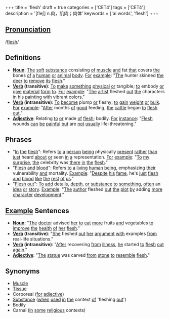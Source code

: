 +++
title = 'flesh'
draft = true
categories = ['CET4']
tags = ['CET4']
description = '[fle∫] n.肉，肌肉；肉体'
keywords = ['ai words', 'flesh']
+++

## [Pronunciation](/post/pronunciation/)
/[flesh](/post/flesh/)/

## Definitions
- **[Noun](/post/noun/)**: [The](/post/the/) [soft](/post/soft/) [substance](/post/substance/) consisting [of](/post/of/) [muscle](/post/muscle/) [and](/post/and/) fat [that](/post/that/) covers [the](/post/the/) bones [of](/post/of/) [a](/post/a/) [human](/post/human/) [or](/post/or/) [animal](/post/animal/) [body](/post/body/). [For](/post/for/) [example](/post/example/): "[The](/post/the/) hunter skinned [the](/post/the/) [deer](/post/deer/) [to](/post/to/) [remove](/post/remove/) [its](/post/its/) [flesh](/post/flesh/)."
- **[Verb](/post/verb/) (transitive)**: [To](/post/to/) [make](/post/make/) [something](/post/something/) [physical](/post/physical/) [or](/post/or/) tangible; [to](/post/to/) embody [or](/post/or/) [give](/post/give/) [material](/post/material/) [form](/post/form/) [to](/post/to/). [For](/post/for/) [example](/post/example/): "[The](/post/the/) [artist](/post/artist/) fleshed [out](/post/out/) [the](/post/the/) characters [in](/post/in/) [his](/post/his/) [painting](/post/painting/) [with](/post/with/) vibrant colors."
- **[Verb](/post/verb/) (intransitive)**: [To](/post/to/) [become](/post/become/) plump [or](/post/or/) fleshy; [to](/post/to/) [gain](/post/gain/) [weight](/post/weight/) [or](/post/or/) [bulk](/post/bulk/). [For](/post/for/) [example](/post/example/): "[After](/post/after/) months [of](/post/of/) [good](/post/good/) feeding, [the](/post/the/) [cattle](/post/cattle/) began [to](/post/to/) [flesh](/post/flesh/) [out](/post/out/)."
- **[Adjective](/post/adjective/)**: Relating [to](/post/to/) [or](/post/or/) made [of](/post/of/) [flesh](/post/flesh/); bodily. [For](/post/for/) [instance](/post/instance/): "[Flesh](/post/flesh/) wounds [can](/post/can/) [be](/post/be/) [painful](/post/painful/) [but](/post/but/) are [not](/post/not/) [usually](/post/usually/) life-threatening."

## Phrases
- "[In](/post/in/) [the](/post/the/) [flesh](/post/flesh/)": Refers [to](/post/to/) [a](/post/a/) [person](/post/person/) [being](/post/being/) physically [present](/post/present/) [rather](/post/rather/) [than](/post/than/) [just](/post/just/) heard [about](/post/about/) [or](/post/or/) seen [in](/post/in/) [a](/post/a/) representation. [For](/post/for/) [example](/post/example/): "[To](/post/to/) [my](/post/my/) [surprise](/post/surprise/), [the](/post/the/) celebrity was [there](/post/there/) [in](/post/in/) [the](/post/the/) [flesh](/post/flesh/)."
- "[Flesh](/post/flesh/) [and](/post/and/) [blood](/post/blood/)": Refers [to](/post/to/) [a](/post/a/) [living](/post/living/) [human](/post/human/) [being](/post/being/), emphasizing [their](/post/their/) vulnerability [and](/post/and/) mortality. [Example](/post/example/): "[Despite](/post/despite/) [his](/post/his/) [fame](/post/fame/), he's [just](/post/just/) [flesh](/post/flesh/) [and](/post/and/) [blood](/post/blood/) [like](/post/like/) [the](/post/the/) [rest](/post/rest/) [of](/post/of/) [us](/post/us/)."
- "[Flesh](/post/flesh/) [out](/post/out/)": [To](/post/to/) [add](/post/add/) details, [depth](/post/depth/), [or](/post/or/) [substance](/post/substance/) [to](/post/to/) [something](/post/something/), [often](/post/often/) an [idea](/post/idea/) [or](/post/or/) [story](/post/story/). [Example](/post/example/): "[The](/post/the/) [author](/post/author/) fleshed [out](/post/out/) [the](/post/the/) [plot](/post/plot/) [by](/post/by/) adding [more](/post/more/) [character](/post/character/) [development](/post/development/)."

## [Example](/post/example/) Sentences
- **[Noun](/post/noun/)**: "[The](/post/the/) [doctor](/post/doctor/) advised [her](/post/her/) [to](/post/to/) [eat](/post/eat/) [more](/post/more/) fruits [and](/post/and/) vegetables [to](/post/to/) [improve](/post/improve/) [the](/post/the/) [health](/post/health/) [of](/post/of/) [her](/post/her/) [flesh](/post/flesh/)."
- **[Verb](/post/verb/) (transitive)**: "[She](/post/she/) fleshed [out](/post/out/) [her](/post/her/) [argument](/post/argument/) [with](/post/with/) examples [from](/post/from/) real-life situations."
- **[Verb](/post/verb/) (intransitive)**: "[After](/post/after/) recovering [from](/post/from/) [illness](/post/illness/), [he](/post/he/) started [to](/post/to/) [flesh](/post/flesh/) [out](/post/out/) [again](/post/again/)."
- **[Adjective](/post/adjective/)**: "[The](/post/the/) [statue](/post/statue/) was carved [from](/post/from/) [stone](/post/stone/) [to](/post/to/) [resemble](/post/resemble/) [flesh](/post/flesh/)."

## Synonyms
- [Muscle](/post/muscle/)
- [Tissue](/post/tissue/)
- Corporeal ([for](/post/for/) [adjective](/post/adjective/))
- [Substance](/post/substance/) ([when](/post/when/) [used](/post/used/) [in](/post/in/) [the](/post/the/) context [of](/post/of/) 'fleshing [out](/post/out/)')
- Bodily
- Carnal ([in](/post/in/) [some](/post/some/) [religious](/post/religious/) contexts)
